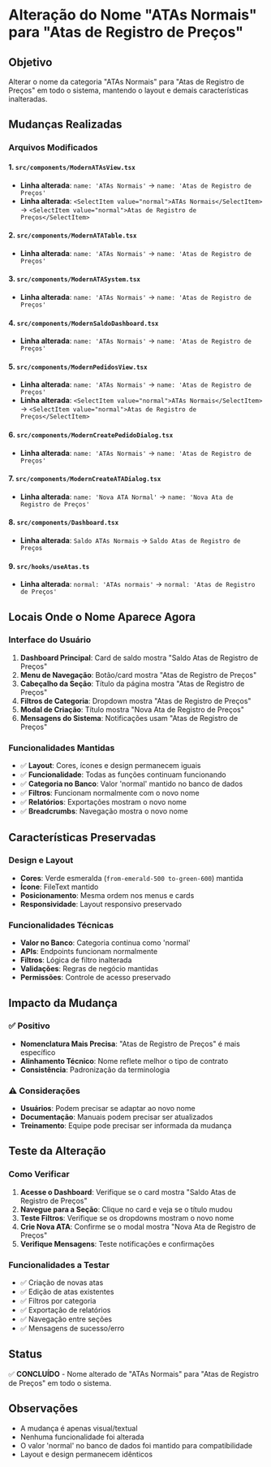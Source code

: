 # Alteração do Nome "ATAs Normais" para "Atas de Registro de Preços"

## Objetivo
Alterar o nome da categoria "ATAs Normais" para "Atas de Registro de Preços" em todo o sistema, mantendo o layout e demais características inalteradas.

## Mudanças Realizadas

### Arquivos Modificados

#### 1. `src/components/ModernATAsView.tsx`
- **Linha alterada**: `name: 'ATAs Normais'` → `name: 'Atas de Registro de Preços'`
- **Linha alterada**: `<SelectItem value="normal">ATAs Normais</SelectItem>` → `<SelectItem value="normal">Atas de Registro de Preços</SelectItem>`

#### 2. `src/components/ModernATATable.tsx`
- **Linha alterada**: `name: 'ATAs Normais'` → `name: 'Atas de Registro de Preços'`

#### 3. `src/components/ModernATASystem.tsx`
- **Linha alterada**: `name: 'ATAs Normais'` → `name: 'Atas de Registro de Preços'`

#### 4. `src/components/ModernSaldoDashboard.tsx`
- **Linha alterada**: `name: 'ATAs Normais'` → `name: 'Atas de Registro de Preços'`

#### 5. `src/components/ModernPedidosView.tsx`
- **Linha alterada**: `name: 'ATAs Normais'` → `name: 'Atas de Registro de Preços'`
- **Linha alterada**: `<SelectItem value="normal">ATAs Normais</SelectItem>` → `<SelectItem value="normal">Atas de Registro de Preços</SelectItem>`

#### 6. `src/components/ModernCreatePedidoDialog.tsx`
- **Linha alterada**: `name: 'ATAs Normais'` → `name: 'Atas de Registro de Preços'`

#### 7. `src/components/ModernCreateATADialog.tsx`
- **Linha alterada**: `name: 'Nova ATA Normal'` → `name: 'Nova Ata de Registro de Preços'`

#### 8. `src/components/Dashboard.tsx`
- **Linha alterada**: `Saldo ATAs Normais` → `Saldo Atas de Registro de Preços`

#### 9. `src/hooks/useAtas.ts`
- **Linha alterada**: `normal: 'ATAs normais'` → `normal: 'Atas de Registro de Preços'`

## Locais Onde o Nome Aparece Agora

### Interface do Usuário
1. **Dashboard Principal**: Card de saldo mostra "Saldo Atas de Registro de Preços"
2. **Menu de Navegação**: Botão/card mostra "Atas de Registro de Preços"
3. **Cabeçalho da Seção**: Título da página mostra "Atas de Registro de Preços"
4. **Filtros de Categoria**: Dropdown mostra "Atas de Registro de Preços"
5. **Modal de Criação**: Título mostra "Nova Ata de Registro de Preços"
6. **Mensagens do Sistema**: Notificações usam "Atas de Registro de Preços"

### Funcionalidades Mantidas
- ✅ **Layout**: Cores, ícones e design permanecem iguais
- ✅ **Funcionalidade**: Todas as funções continuam funcionando
- ✅ **Categoria no Banco**: Valor 'normal' mantido no banco de dados
- ✅ **Filtros**: Funcionam normalmente com o novo nome
- ✅ **Relatórios**: Exportações mostram o novo nome
- ✅ **Breadcrumbs**: Navegação mostra o novo nome

## Características Preservadas

### Design e Layout
- **Cores**: Verde esmeralda (`from-emerald-500 to-green-600`) mantida
- **Ícone**: FileText mantido
- **Posicionamento**: Mesma ordem nos menus e cards
- **Responsividade**: Layout responsivo preservado

### Funcionalidades Técnicas
- **Valor no Banco**: Categoria continua como 'normal'
- **APIs**: Endpoints funcionam normalmente
- **Filtros**: Lógica de filtro inalterada
- **Validações**: Regras de negócio mantidas
- **Permissões**: Controle de acesso preservado

## Impacto da Mudança

### ✅ Positivo
- **Nomenclatura Mais Precisa**: "Atas de Registro de Preços" é mais específico
- **Alinhamento Técnico**: Nome reflete melhor o tipo de contrato
- **Consistência**: Padronização da terminologia

### ⚠️ Considerações
- **Usuários**: Podem precisar se adaptar ao novo nome
- **Documentação**: Manuais podem precisar ser atualizados
- **Treinamento**: Equipe pode precisar ser informada da mudança

## Teste da Alteração

### Como Verificar
1. **Acesse o Dashboard**: Verifique se o card mostra "Saldo Atas de Registro de Preços"
2. **Navegue para a Seção**: Clique no card e veja se o título mudou
3. **Teste Filtros**: Verifique se os dropdowns mostram o novo nome
4. **Crie Nova ATA**: Confirme se o modal mostra "Nova Ata de Registro de Preços"
5. **Verifique Mensagens**: Teste notificações e confirmações

### Funcionalidades a Testar
- ✅ Criação de novas atas
- ✅ Edição de atas existentes
- ✅ Filtros por categoria
- ✅ Exportação de relatórios
- ✅ Navegação entre seções
- ✅ Mensagens de sucesso/erro

## Status
✅ **CONCLUÍDO** - Nome alterado de "ATAs Normais" para "Atas de Registro de Preços" em todo o sistema.

## Observações
- A mudança é apenas visual/textual
- Nenhuma funcionalidade foi alterada
- O valor 'normal' no banco de dados foi mantido para compatibilidade
- Layout e design permanecem idênticos